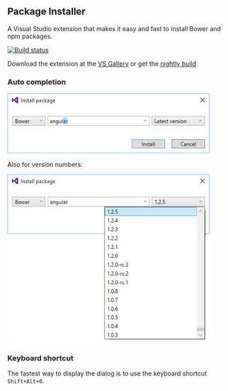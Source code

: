## Package Installer

A Visual Studio extension that makes it easy and fast to install
Bower and npm packages.

[![Build status](https://ci.appveyor.com/api/projects/status/bd4o6iumw9vwf8kh?svg=true)](https://ci.appveyor.com/project/madskristensen/packageinstaller)

Download the extension at the
[VS Gallery](https://visualstudiogallery.msdn.microsoft.com/3b329021-cd7a-4a01-86fc-714c2d05bb6c)
or get the
[nightly build](http://vsixgallery.com/extension/fdd64809-376e-4542-92ce-808a8df06bcc/)

### Auto completion

![auto completion](art/dialog.png)

Also for version numbers:

![auto completion](art/dialog-versions.png)

### Keyboard shortcut

The fastest way to display the dialog is to use the keyboard
shortcut `Shift+Alt+0`.